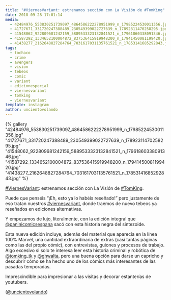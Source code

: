 ```yaml
---
title: "#ViernesVariant: estrenamos sección con La Visión de #TomKing"
date: 2018-09-28 17:01:14
media: 
  - 42484976_553830251739097_4864586222278951999_n_17985224530011356.jpg
  - 41727671_331720247388489_230549399022727639_n_17892311470258295.jpg
  - 41548062_922809681242159_5889533323132841521_n_17961860338091346.jpg
  - 41587292_1334652100004872_837536415919948200_n_17941450081199420.jpg
  - 41438277_2162648827284764_7031617031135761521_n_17853141685292843.jpg
tags: 
  - tochaco
  - crime
  - avengers
  - vision
  - tebeos
  - comic
  - variant
  - edicionespecial
  - viernesvariant
  - tomking
  - viernesvariant
template: instagram
author: uncientovolando
---
```


{% gallery "42484976_553830251739097_4864586222278951999_n_17985224530011356.jpg" "41727671_331720247388489_230549399022727639_n_17892311470258295.jpg" "41548062_922809681242159_5889533323132841521_n_17961860338091346.jpg" "41587292_1334652100004872_837536415919948200_n_17941450081199420.jpg" "41438277_2162648827284764_7031617031135761521_n_17853141685292843.jpg" %}

[#ViernesVariant](/tags/viernesvariant): estrenamos sección con La Visión de [#TomKing](/tags/tomking).

Puede que penséis “¡Eh, esto ya lo habéis reseñado!” pero justamente de eso tratan nuestros [#viernesvariant](/tags/viernesvariant), donde traemos de nuevo tebeos ya reseñados en ediciones alternativas.

Y empezamos de lujo, literalmente, con la edición integral que [@paninicomicsespana](https://instagram.com/paninicomicsespana) sacó con esta historia negra del sintezoide.

Esta nueva edición incluye, además del material que aparecía en la línea 100% Marvel, una cantidad extraordinaria de extras (casi tantas páginas como las del propio cómic), con entrevistas, guiones y procesos de trabajo. Algo excesivo si solo te interesa leer esta historia criminal y robótica de [@tomking_tk](https://instagram.com/tomking_tk) y [@ghwalta](https://instagram.com/ghwalta), pero una buena opción para darse un capricho y descubrir cómo se ha hecho uno de los cómics más interesantes de las pasadas temporadas.

Imprescindible para impresionar a las visitas y decorar estanterías de youtubers.

([@uncientovolando](https://instagram.com/uncientovolando))
